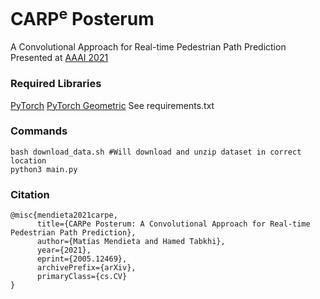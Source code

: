 # CARP<sup>e</sup> Posterum
A Convolutional Approach for Real-time Pedestrian Path Prediction
Presented at [AAAI 2021](https://aaai.org/Conferences/AAAI-21/)

### Required Libraries
[PyTorch](https://pytorch.org/)
[PyTorch Geometric](https://github.com/rusty1s/pytorch_geometric)
See requirements.txt

### Commands
```
bash download_data.sh #Will download and unzip dataset in correct location
python3 main.py
```

### Citation
```
@misc{mendieta2021carpe,
      title={CARPe Posterum: A Convolutional Approach for Real-time Pedestrian Path Prediction}, 
      author={Matías Mendieta and Hamed Tabkhi},
      year={2021},
      eprint={2005.12469},
      archivePrefix={arXiv},
      primaryClass={cs.CV}
}
```